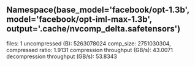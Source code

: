 Namespace(base_model='facebook/opt-1.3b', model='facebook/opt-iml-max-1.3b', output='.cache/nvcomp_delta.safetensors')
----------
files: 1
uncompressed (B): 5263078024
comp_size: 2751030304, compressed ratio: 1.9131
compression throughput (GB/s): 43.0071
decompression throughput (GB/s): 53.8343